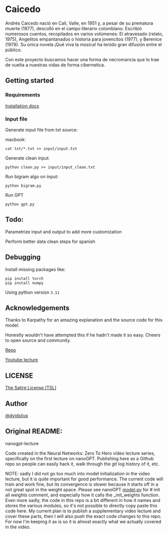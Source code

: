 # Caicedo

Andrés Caicedo nació en Cali, Valle, en 1951 y, a pesar de su prematura muerte
(1977), descolló en el campo literario colombiano. Escribió numerosos cuentos,
recopilados en varios volúmenes: El atravesado (relato, 1975), Angelitos
empantanados o historia para jovencitos (1977), y Berenice (1978). Su única
novela ¡Qué viva la música! ha tenido gran difusión entre el público.

Con este proyecto buscamos hacer una forma de necromancia que lo trae de vuelta
a nuestras vidas de forma cibernetica.

## Getting started

### Requirements

[Installation docs](./docs/install.md)

### Input file

Generate input file from txt source:

macbook:
```
cat txt/*.txt >> input/input.txt
```

Generate clean input:

```
python clean.py >> input/input_clean.txt
```

Run bigram algo on input:

```
python bigram.py
```

Run GPT

```
python gpt.py
```

## Todo:

Parametrize input and output to add more customization

Perform better data clean steps for spanish

## Debugging

Install missing packages like:

```
pip install torch
pip install numpy
```

Using python version `3.11`

## Acknowledgements

Thanks to Karpathy for an amazing explanation and the source code for this model.

Honestly wouldn't have attempted this if he hadn't made it so easy. Cheers to
open source and community.

[Repo](https://github.com/karpathy/ng-video-lecture/blob/master/bigram.py)

[Youtube lecture](https://www.youtube.com/watch?v=kCc8FmEb1nY)

## LICENSE

[The Satire License (TSL)](./LICENSE)

## Author

[@dvidsilva](https://dvidsilva.com)

## Original README:

nanogpt-lecture

Code created in the Neural Networks: Zero To Hero video lecture series,
specifically on the first lecture on nanoGPT. Publishing here as a Github repo
so people can easily hack it, walk through the git log history of it, etc.

NOTE: sadly I did not go too much into model initialization in the video
lecture, but it is quite important for good performance. The current code will
train and work fine, but its convergence is slower because it starts off in a
not great spot in the weight space. Please see nanoGPT
[model.py](https://github.com/karpathy/nanoGPT/blob/master/model.py)
for # init all
weights comment, and especially how it calls the _init_weights function. Even
more sadly, the code in this repo is a bit different in how it names and stores
the various modules, so it's not possible to directly copy paste this code here.
My current plan is to publish a supplementary video lecture and cover these
parts, then I will also push the exact code changes to this repo. For now I'm
keeping it as is so it is almost exactly what we actually covered in the video.

